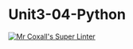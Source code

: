 # Unit3-04-Python
[![Mr Coxall's Super Linter](https://github.com/ICS3U-Programming-JosephK/Unit3-04-Python/workflows/Mr%20Coxall's%20Super%20Linter/badge.svg)](https://github.com/ICS3U-Programming-JosephK/Unit3-04-Python/actions/)
